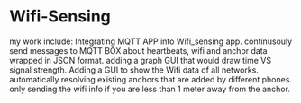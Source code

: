 # Wifi-Sensing
my work include:
Integrating MQTT APP into Wifi_sensing app.
continusouly send messages to MQTT BOX about heartbeats, wifi and anchor data wrapped in JSON format.
adding a graph GUI that would draw time VS signal strength.
Adding a GUI to show the Wifi data of all networks.
automatically resolving existing anchors that are added by different phones.
only sending the wifi info if you are less than  1 meter away from the anchor. 

